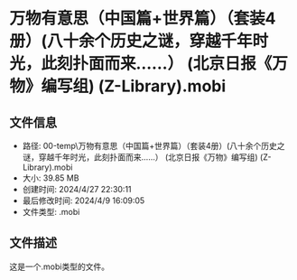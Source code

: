 ﻿# 万物有意思（中国篇+世界篇）（套装4册）(八十余个历史之谜，穿越千年时光，此刻扑面而来……） (北京日报《万物》编写组) (Z-Library).mobi

## 文件信息
- 路径: 00-temp\万物有意思（中国篇+世界篇）（套装4册）(八十余个历史之谜，穿越千年时光，此刻扑面而来……） (北京日报《万物》编写组) (Z-Library).mobi
- 大小: 39.85 MB
- 创建时间: 2024/4/27 22:30:11
- 最后修改时间: 2024/4/9 16:09:05
- 文件类型: .mobi

## 文件描述
这是一个.mobi类型的文件。

